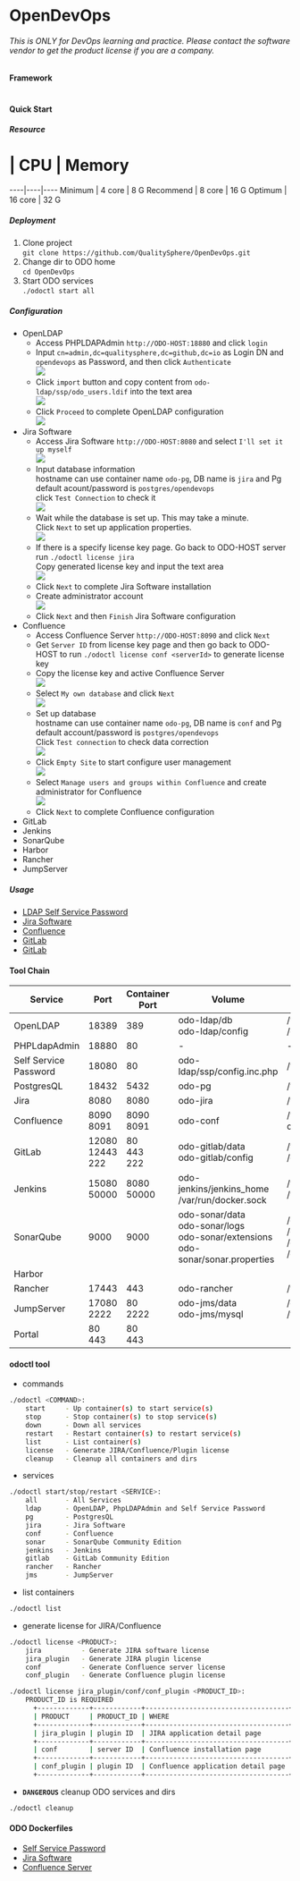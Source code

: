 # OpenDevOps
###### This is ONLY for DevOps learning and practice. Please contact the software vendor to get the product license if you are a company.

#### Framework

![]()

#### Quick Start

##### Resource

# | CPU | Memory 
----|----|----
Minimum | 4 core | 8 G
Recommend | 8 core | 16 G
Optimum | 16 core | 32 G

##### Deployment

1. Clone project <br>`git clone https://github.com/QualitySphere/OpenDevOps.git`
2. Change dir to ODO home <br>`cd OpenDevOps`
3. Start ODO services <br>`./odoctl start all`

##### Configuration

- OpenLDAP
  - Access PHPLDAPAdmin `http://ODO-HOST:18880` and click `login` 
  - Input `cn=admin,dc=qualitysphere,dc=github,dc=io` as Login DN and `opendevops` as Password, and then click `Authenticate` <br>![](doc/images/odo-ldap-01.png)
  - Click `import` button and copy content from `odo-ldap/ssp/odo_users.ldif` into the text area <br>![](doc/images/odo-ldap-02.png)
  - Click `Proceed` to complete OpenLDAP configuration <br>![](doc/images/odo-ldap-03.png)
- Jira Software
  - Access Jira Software `http://ODO-HOST:8080` and select `I'll set it up myself` <br>![](doc/images/odo-jira-01.png)
  - Input database information<br>hostname can use container name `odo-pg`, DB name is `jira` and Pg default acount/password is `postgres/opendevops` <br> click `Test Connection` to check it <br>![](doc/images/odo-jira-02.png)
  - Wait while the database is set up. This may take a minute. <br>Click `Next` to set up application properties. <br>![](doc/images/odo-jira-03.png)
  - If there is a specify license key page. Go back to ODO-HOST server run `./odoctl license jira` <br>Copy generated license key and input the text area <br>![](doc/images/odo-jira-04.png)
  - Click `Next` to complete Jira Software installation
  - Create administrator account <br>![](doc/images/odo-jira-05.png)
  - Click `Next` and then `Finish` Jira Software configuration
- Confluence
  - Access Confluence Server `http://ODO-HOST:8090` and click `Next`
  - Get `Server ID` from license key page and then go back to ODO-HOST to run `./odoctl license conf <serverId>` to generate license key
  - Copy the license key and active Confluence Server <br>![](doc/images/odo-conf-01.png)
  - Select `My own database` and click `Next` <br>![](doc/images/odo-conf-02.png)
  - Set up database <br>hostname can use container name `odo-pg`, DB name is `conf` and Pg default account/password is `postgres/opendevops` <br>Click `Test connection` to check data correction <br>![](doc/images/odo-conf-03.png)
  - Click `Empty Site` to start configure user management <br>![](doc/images/odo-conf-04.png)
  - Select `Manage users and groups within Confluence` and create administrator for Confluence <br>![](doc/images/odo-conf-05.png)
  - Click `Next` to complete Confluence configuration
- GitLab
- Jenkins
- SonarQube
- Harbor
- Rancher
- JumpServer

##### Usage

- [LDAP Self Service Password]()
- [Jira Software](https://docs.atlassian.com/jira/jsw-docs-0811/)
- [Confluence]()
- [GitLab]()
- [GitLab]()

#### Tool Chain

Service|Port|Container Port|Volume|Container Volume
----|----|----|----|----
OpenLDAP|18389|389|odo-ldap/db<br>odo-ldap/config|/var/lig/ldap<br>/etc/ldap
PHPLdapAdmin|18880|80|-|-
Self Service Password|18080|80|odo-ldap/ssp/config.inc.php|/var/www/html/conf/config.inc.php
PostgresQL|18432|5432|odo-pg|/var/lib/postgresql/data
Jira|8080|8080|odo-jira|/var/atlassian/application-data/jira
Confluence|8090<br>8091|8090<br>8091|odo-conf|/var/atlassian/application-data/confluence
GitLab|12080<br>12443<br>222|80<br>443<br>222|odo-gitlab/data<br>odo-gitlab/config|/var/opt/gitlab<br>/etc/gitlab
Jenkins|15080<br>50000|8080<br>50000|odo-jenkins/jenkins_home<br>/var/run/docker.sock|/var/jenkins_home<br>/var/run/docker.sock
SonarQube|9000|9000|odo-sonar/data<br>odo-sonar/logs<br>odo-sonar/extensions<br>odo-sonar/sonar.properties|/opt/sonarqube/data<br>/opt/sonarqube/logs<br>/opt/sonarqube/extensions<br>/opt/sonarqube/conf/sonar.properties
Harbor||||
Rancher|17443|443|odo-rancher|/var/lib/rancher
JumpServer|17080<br>2222|80<br>2222|odo-jms/data<br>odo-jms/mysql|/opt/jumpserver/data<br>/var/lib/mysql
Portal|80<br>443|80<br>443||

#### odoctl tool

- commands
```bash
./odoctl <COMMAND>:
    start     - Up container(s) to start service(s)
    stop      - Stop container(s) to stop service(s)
    down      - Down all services
    restart   - Restart container(s) to restart service(s)
    list      - List container(s)
    license   - Generate JIRA/Confluence/Plugin license
    cleanup   - Cleanup all containers and dirs
```

- services
```bash
./odoctl start/stop/restart <SERVICE>:
    all       - All Services
    ldap      - OpenLDAP, PhpLDAPAdmin and Self Service Password
    pg        - PostgresQL
    jira      - Jira Software
    conf      - Confluence
    sonar     - SonarQube Community Edition
    jenkins   - Jenkins
    gitlab    - GitLab Community Edition
    rancher   - Rancher
    jms       - JumpServer
```

- list containers
```bash
./odoctl list
```

- generate license for JIRA/Confluence
```bash
./odoctl license <PRODUCT>:
    jira          - Generate JIRA software license
    jira_plugin   - Generate JIRA plugin license
    conf          - Generate Confluence server license
    conf_plugin   - Generate Confluence plugin license

./odoctl license jira_plugin/conf/conf_plugin <PRODUCT_ID>:
    PRODUCT_ID is REQUIRED
      +-------------+------------+------------------------------------+
      | PRODUCT     | PRODUCT_ID | WHERE                              |
      +-------------+------------+------------------------------------+
      | jira_plugin | plugin ID  | JIRA application detail page       |
      +-------------+------------+------------------------------------+
      | conf        | server ID  | Confluence installation page       |
      +-------------+------------+------------------------------------+
      | conf_plugin | plugin ID  | Confluence application detail page |
      +-------------+------------+------------------------------------+
```

- **`DANGEROUS`** cleanup ODO services and dirs 

```bash
./odoctl cleanup
```

#### ODO Dockerfiles

- [Self Service Password](https://github.com/seoktaehyeon/docker-self-service-password/blob/1.3/Dockerfile)
- [Jira Software](https://github.com/seoktaehyeon/docker-jira-software/blob/8.11/Dockerfile)
- [Confluence Server](https://github.com/seoktaehyeon/docker-confluence-server/blob/7.5/Dockerfile)


